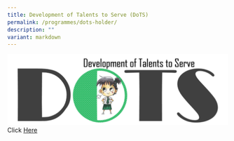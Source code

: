```yaml
---
title: Development of Talents to Serve (DoTS)
permalink: /programmes/dots-holder/
description: ""
variant: markdown
---
```


![](/images/DOTs.png)
Click [Here](https://sites.google.com/moe.edu.sg/smssdotsprog/home)